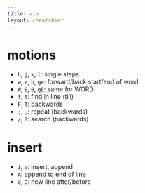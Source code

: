 ```yaml
---
title: vim
layout: cheatsheet
---
```

# motions
- `h`, `j`, `k`, `l`: single steps
- `w`, `e`, `b`, `ge`: forward/back start/end of word
- `W`, `E`, `B`, `gE`: same for WORD
- `f`, `t`: find in line (till)
- `F`, `T`: backwards
- `;`, `,`: repeat (backwards)
- `/`, `?`: search (backwards)

# insert
- `i`, `a`: insert, append
- `A`: append to end of line
- `o`, `O`: new line after/before
